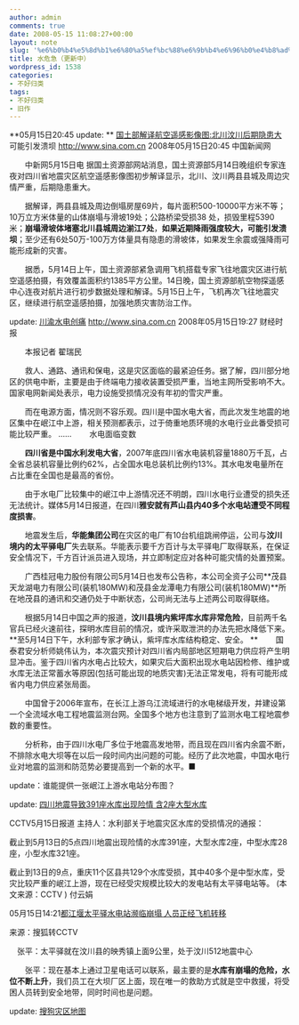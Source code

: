 ```yaml
---
author: admin
comments: true
date: 2008-05-15 11:08:27+00:00
layout: note
slug: '%e6%b0%b4%e5%8d%b1%e6%80%a5%ef%bc%88%e6%9b%b4%e6%96%b0%e4%b8%ad%ef%bc%89'
title: 水危急（更新中）
wordpress_id: 1538
categories:
- 不好归类
tags:
- 不好归类
- 旧作
---
```


**05月15日20:45  update: **
[国土部解译航空遥感影像图:北川汶川后期隐患大](http://news.sina.com.cn/c/2008-05-15/204515547957.shtml) 可能引发溃坝
http://www.sina.com.cn 2008年05月15日20:45 中国新闻网

　　中新网5月15日电 据国土资源部网站消息，国土资源部5月14日晚组织专家连夜对四川省地震灾区航空遥感影像图初步解译显示，北川、汶川两县县城及周边灾情严重，后期隐患重大。

　　据解译，两县县城及周边倒塌房屋69片，每片面积500-10000平方米不等；10万立方米体量的山体崩塌与滑坡19处；公路桥梁受损38 处，损毁里程5390米；**崩塌滑坡体堵塞北川县城周边湔江7处**，**如果近期降雨强度较大，可能引发溃坝**；至少还有6处50万-100万方体量具有隐患的滑坡体，如果发生余震或强降雨可能形成新的灾害。

　　据悉，5月14日上午，国土资源部紧急调用飞机搭载专家飞往地震灾区进行航空遥感拍摄，有效覆盖面积约1385平方公里。14日晚，国土资源部航空物探遥感中心连夜对航片进行初步数据处理和解译。5月15日上午，飞机再次飞往地震灾区，继续进行航空遥感拍摄，加强地质灾害防治工作。

update: [川渝水电创痛](http://news.sina.com.cn/c/2008-05-15/192715547646.shtml)
http://www.sina.com.cn 2008年05月15日19:27 财经时报

　　本报记者 翟瑞民

　　救人、通路、通讯和保电，这是灾区面临的最紧迫任务。据了解，四川部分地区的供电中断，主要是由于终端电力接收装置受损严重，当地主网所受影响不大。国家电网新闻处表示，电力设施受损情况没有年初的雪灾严重。


　　而在电源方面，情况则不容乐观。四川是中国水电大省，而此次发生地震的地区集中在岷江中上游，相关预测都表示，过于倚重地质环境的水电行业此番受损可能比较严重。
……
　　水电面临变数

　　**四川省是中国水利发电大省**，2007年底四川省水电装机容量1880万千瓦，占全省总装机容量比例约62%，占全国水电总装机比例约13%。其水电发电量所在占比重在全国也是最高的省份。

　　由于水电厂比较集中的岷江中上游情况还不明朗，四川水电行业遭受的损失还无法统计。媒体5月14日报道，在四川**雅安就有芦山县内40多个水电站遭受不同程度损害**。

　　地震发生后，**华能集团公司**在灾区的电厂有10台机组跳闸停运，公司与**汶川境内的太平驿电厂**失去联系。华能表示要千方百计与太平驿电厂取得联系，在保证安全情况下，千方百计派员进入现场，并立即制定应对各种可能灾情的处置预案。

　　广西桂冠电力股份有限公司5月14日也发布公告称，本公司全资子公司**茂县天龙湖电力有限公司(装机180MW)和茂县金龙潭电力有限公司(装机180MW)**所在地茂县的通讯和交通仍处于中断状态，公司尚无法与上述两公司取得联络。

　　根据5月14日中国之声的报道，**汶川县境内紫坪库水库非常危险**，目前两千名官兵已经火速前往，探明水库目前的情况，或许采取泄洪的办法先把水降低下来。**至5月14日下午，水利部专家才确认，紫坪库水库结构稳定、安全。
**
　　国泰君安分析师姚伟认为，本次震灾预计对四川省内局部地区短期电力供应将产生明显冲击。鉴于四川省内水电占比较大，如果灾后大面积出现水电站因检修、维护或水库无法正常蓄水等原因(包括可能出现的地质灾害)无法正常发电，将有可能形成省内电力供应紧张局面。

　　中国曾于2006年宣布，在长江上游乌江流域进行的水电梯级开发，并建设第一个全流域水电工程地震监测台网。全国多个地方也注意到了监测水电工程地震参数的重要性。

　　分析称，由于四川水电厂多位于地震高发地带，而且现在四川省内余震不断，不排除水电大坝等在以后一段时间内出问题的可能。经历了此次地震，中国水电行业对地震的监测和防范势必要提高到一个新的水平。■


update：谁能提供一张岷江上游水电站分布图？

update: [四川地震导致391座水库出现险情 含2座大型水库](http://news.163.com/08/0515/14/4C09EEFQ0001124J.html)

CCTV5月15日报道  主持人：水利部关于地震灾区水库的受损情况的通报：

截止到5月13日的5点四川地震出现险情的水库391座，大型水库2座，中型水库28座，小型水库321座。

截止到13日的9点，重庆11个区县共129个水库受损，其中40多个是中型水库，受灾比较严重的岷江上游，现在已经受灾规模比较大的发电站有太平驿电站等。 (本文来源：CCTV ) 付云娟 

05月15日14:21[都江堰太平驿水电站濒临崩塌 人员正经飞机转移](http://news.sohu.com/20080515/n256877064.shtml)

来源：搜狐转CCTV

　张平：太平驿就在汶川县的映秀镇上面9公里，处于汶川512地震中心

　　张平：现在基本上通过卫星电话可以联系，最主要的是**水库有崩塌的危险，水位不断上升**，我们员工在大坝厂区上面，现在唯一的救助方式就是空中救援，将受困人员转到安全地带，同时时间也是问题。

update: [搜狗灾区地图](http://map.sogou.com/map.html#mymap=1420,4,wznews,true&c=11569000,3632500,9)
